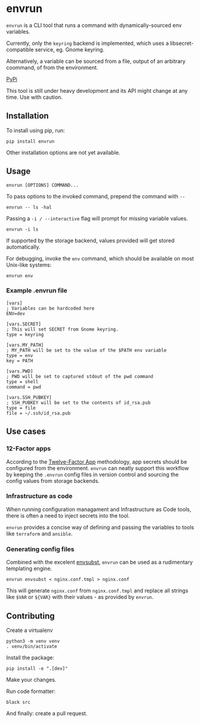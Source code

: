 # envrun

`envrun` is a CLI tool that runs a command with dynamically-sourced env variables.

Currently, only the `keyring` backend is implemented, which uses a libsecret-compatible service, eg. Gnome keyring.

Alternatively, a variable can be sourced from a file, output of an arbitrary coommand, of from the environment.

[PyPi](https://pypi.org/project/envrun/)

This tool is still under heavy development and its API might change at any time. Use with caution.


## Installation
To install using pip, run:

    pip install envrun

Other installation options are not yet available.


## Usage

    envrun [OPTIONS] COMMAND...


To pass options to the invoked command, prepend the command with `--`

    envrun -- ls -hal


Passing a `-i / --interactive` flag will prompt for missing variable values.

    envrun -i ls

If supported by the storage backend, values provided will get stored automatically.


For debugging, invoke the `env` command, which should be available on most Unix-like systems:

    envrun env


### Example .envrun file

    [vars]
    ; Variables can be hardcoded here
    ENV=dev

    [vars.SECRET]
    ; This will set SECRET from Gnome keyring.
    type = keyring

    [vars.MY_PATH]
    ; MY_PATH will be set to the value of the $PATH env variable
    type = env
    key = PATH

    [vars.PWD]
    ; PWD will be set to captured stdout of the pwd command
    type = shell
    command = pwd

    [vars.SSH_PUBKEY]
    ; SSH_PUBKEY will be set to the contents of id_rsa.pub
    type = file
    file = ~/.ssh/id_rsa.pub


## Use cases
### 12-Factor apps
According to the [Twelve-Factor App](https://12factor.net/) methodology, app secrets should be configured from the environment.
`envrun` can neatly support this workflow by keeping the `.envrun` config files in version control and sourcing the config values
from storage backends.

### Infrastructure as code
When running configuration managament and Infrastructure as Code tools, there is often a need to inject secrets into the tool.

`envrun` provides a concise way of defining and passing the variables to tools like `terraform` and `ansible`.

### Generating config files
Combined with the excelent [envsubst](https://linux.die.net/man/1/envsubst), `envrun` can be used as a rudimentary templating engine.

    envrun envsubst < nginx.conf.tmpl > nginx.conf

This will generate `nginx.conf` from `nginx.conf.tmpl` and replace all strings like `$VAR` or `${VAR}` with their values - as provided by `envrun`.

## Contributing
Create a virtualenv

    python3 -m venv venv
    . venv/bin/activate

Install the package:

    pip install -e ".[dev]"

Make your changes.

Run code formatter:

    black src

And finally: create a pull request.
